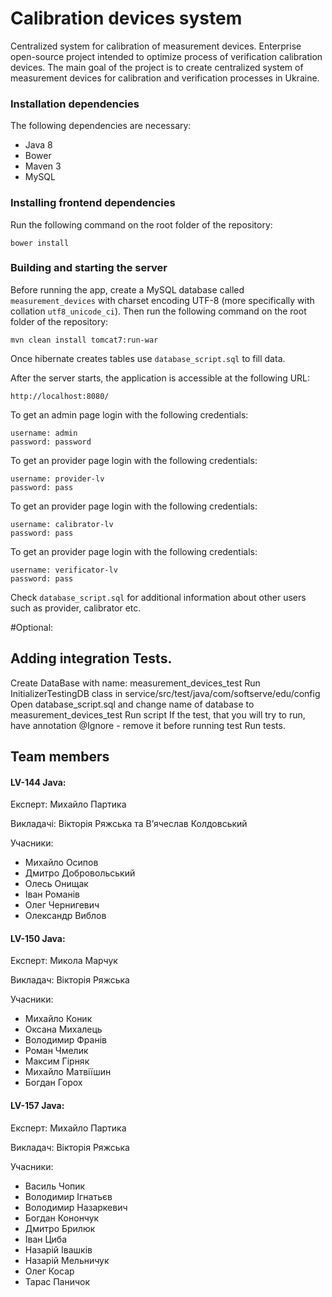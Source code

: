 
# Calibration devices system 

Centralized system for calibration of measurement devices. Enterprise open-source project intended to optimize process of verification calibration devices. The main goal of the project is to create centralized system of measurement devices for calibration and verification processes in Ukraine.

### Installation dependencies

The following dependencies are necessary:

 - Java 8
 - Bower
 - Maven 3
 - MySQL

### Installing frontend dependencies

Run the following command on the root folder of the repository:

    bower install

### Building and starting the server

Before running the app, create a MySQL database called `measurement_devices` with charset encoding UTF-8 (more specifically with collation `utf8_unicode_ci`). 
Then run the following command on the root folder of the repository:

    mvn clean install tomcat7:run-war

 Once hibernate creates tables  use `database_script.sql` to fill data.

After the server starts, the application is accessible at the following URL:

    http://localhost:8080/
    
To get an admin page login with the following credentials:

    username: admin
    password: password
	
To get an provider page login with the following credentials:
	
	username: provider-lv
	password: pass

To get an provider page login with the following credentials:
	
	username: calibrator-lv
	password: pass	
	
To get an provider page login with the following credentials:
	
	username: verificator-lv
	password: pass
	
Check `database_script.sql` for additional information about other users such as provider, calibrator etc.

#Optional:
## Adding integration Tests.

Create DataBase with name: measurement_devices_test
Run InitializerTestingDB class in service/src/test/java/com/softserve/edu/config
Open database_script.sql and change name of database to measurement_devices_test
Run script
If the test, that you will try to run, have annotation @Ignore - remove it before running test
Run tests.


## Team members

#### LV-144 Java:
Експерт: Михайло Партика

Викладачі: Вікторія Ряжська та В’ячеслав Колдовський 

Учасники:
 - Михайло Осипов
 - Дмитро Добровольський
 - Олесь Онищак
 - Іван Романів 
 - Олег Чернигевич
 - Олександр Виблов
 
#### LV-150 Java:
Експерт: Микола Марчук

Викладач: Вікторія Ряжська

Учасники:
 - Михайло Коник
 - Оксана Михалець
 - Володимир Франів
 - Роман Чмелик
 - Максим Гірняк
 - Михайло Матвіїшин
 - Богдан Горох
 
#### LV-157 Java:
Експерт: Михайло Партика

Викладач: Вікторія Ряжська

Учасники:
 - Василь Чопик
 - Володимир Ігнатьєв
 - Володимир Назаркевич 
 - Богдан Конончук 
 - Дмитро Брилюк
 - Іван Циба 
 - Назарій Івашків
 - Назарій Мельничук
 - Олег Косар
 - Тарас Паничок

